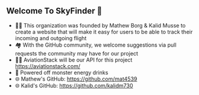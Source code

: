 ## Welcome To SkyFinder 👋
- 🙋‍♀️ This organization was founded by Mathew Borg & Kalid Musse to create a website that will make it easy for users to be able to track their incoming and outgoing flight
- 🏘 With the GitHub community, we welcome suggestions via pull requests the community may have for our project
- 👩‍💻 AviationStack will be our API for this project https://aviationstack.com/
- 🍿 Powered off monster energy drinks
- 🌐 Mathew's GitHub: https://github.com/mat4539
- 🌐 Kalid's GitHub: https://github.com/kalidm730


<!--

**Here are some ideas to get you started:**

🙋‍♀️ A short introduction - what is your organization all about?
🌈 Contribution guidelines - how can the community get involved?
👩‍💻 Useful resources - where can the community find your docs? Is there anything else the community should know?
🍿 Fun facts - what does your team eat for breakfast?
🧙 Remember, you can do mighty things with the power of [Markdown](https://docs.github.com/github/writing-on-github/getting-started-with-writing-and-formatting-on-github/basic-writing-and-formatting-syntax)
-->
